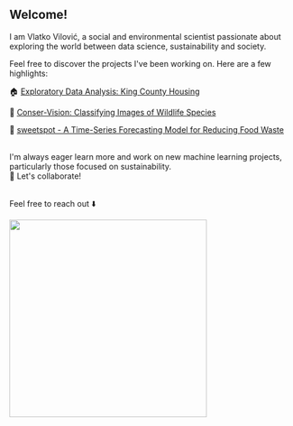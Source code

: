 ## Welcome! 

I am Vlatko Vilović, a social and environmental scientist passionate about exploring the world between data science, sustainability and society.

Feel free to discover the projects I've been working on. Here are a few highlights:

:house: [Exploratory Data Analysis: King County Housing](https://github.com/vlatko-v/ds-king_county_housing-EDA)

:tiger2: [Conser-Vision: Classifying Images of Wildlife Species](https://github.com/vlatko-v/drivendata-Conser-vision-Image-Classification)

:doughnut: [sweetspot - A Time-Series Forecasting Model for Reducing Food Waste](https://github.com/vlatko-v/sweet-spot-donut-sales-forecasting)<br/><br/>


I'm always eager learn more and work on new machine learning projects, particularly those focused on sustainability.<br/>
🌱 Let's collaborate! <br/><br/>

Feel free to reach out :arrow_down:

<a href="https://www.linkedin.com/in/vlatko-vilovic/">
    <img src="https://github.com/vlatko-v/vlatko-v.github.io/blob/main/Images/linkedin_vv.png" width="350">
</a>



<!--
**vlatko-v/vlatko-v** is a ✨ _special_ ✨ repository because its `README.md` (this file) appears on your GitHub profile.

Here are some ideas to get you started:



- 🔭 I’m currently working on ...
- 🌱 I’m currently learning ...
- 👯 I’m looking to collaborate on ...
- 🤔 I’m looking for help with ...
- 💬 Ask me about ...
- 📫 How to reach me: ...
- 😄 Pronouns: ...
- ⚡ Fun fact: ...
-->
